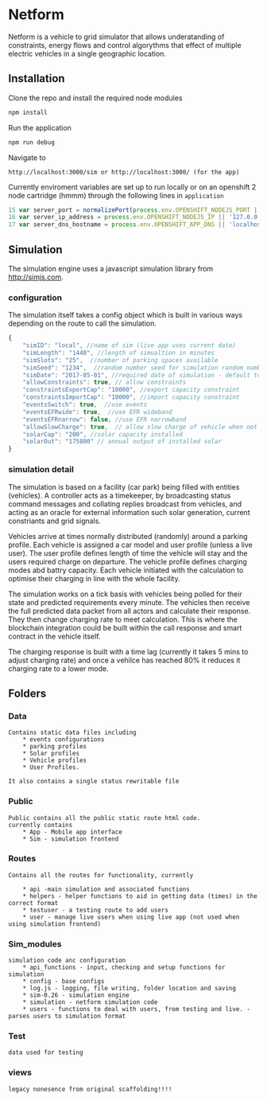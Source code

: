 # Netform

Netform is a vehicle to grid simulator that allows underatanding of constraints, energy flows and control algorythms that effect of multiple electric vehicles in a single geographic location.

## Installation

Clone the repo and install the required node modules 
```javascript
npm install 
```
Run the application
```javascript
npm run debug
```
Navigate to
```
http://localhost:3000/sim or http://localhost:3000/ (for the app)
```
Currently enviroment variables are set up to run locally or on an openshift 2 node cartridge (hmmm) through the following lines in ```application``` 

```javascript
15 var server_port = normalizePort(process.env.OPENSHIFT_NODEJS_PORT || '3000');
16 var server_ip_address = process.env.OPENSHIFT_NODEJS_IP || '127.0.0.1';
17 var server_dns_hostname = process.env.OPENSHIFT_APP_DNS || 'localhost';
```

## Simulation

The simulation engine uses a javascript simulation library from http://simjs.com. 

### configuration

The simulation itself takes a config object which is built in various ways depending on the route to call the simulation.
```javascript
{
    "simID": "local", //name of sim (live app uses current date)
    "simLength": "1440", //length of simualtion in minutes
    "simSlots": "25",  //number of parking spaces available
    "simSeed": "1234",  //random number seed for simulation random number generator
    "simDate": "2017-05-01", //required date of simulation - default today()
    "allowConstraints": true, // allow constraints
    "constraintsExportCap": "10000", //export capacity constraint
    "constraintsImportCap": "10000", //import capacity constraint
    "eventsSwitch": true,  //use events
    "eventsEFRwide": true,  //use EFR wideband
    "eventsEFRnarrow": false, //use EFR narrowband
    "allowSlowCharge": true,  // allow slow charge of vehicle when not actively controlled
    "solarCap": "200", //solar capacity installed
    "solarOut": "175800" // annual output of installed solar
}
```
### simulation detail

The simulation is based on a facility (car park) being filled with entities (vehicles). A controller acts as a timekeeper, by broadcasting status command messages and collating replies broadcast from vehicles, and acting as an oracle for external information such solar generation, current constriants and grid signals.

Vehicles arrive at times normally distributed (randomly) around a parking profile. Each vehicle is assigned a car model and user profile (unless a live user). The user profile defines length of time the vehicle will stay and the users required charge on departure. The vehicle profile defines charging modes abd battry capacity. Each vehicle initiated with the calculation to optimise their charging in line with the whole facility.

The simulation works on a tick basis with vehicles being polled for their state and predicted requirements every minute. The vehicles then receive the full predicted data packet from all actors and calculate their response. They then change charging rate to meet calculation. This is where the blockchain integration could be built within the call response and smart contract in the vehicle itself.

The charging response is built with a time lag (currently it takes 5 mins to adjust charging rate) and once a vehilce has reached 80% it reduces it charging rate to a lower mode.

## Folders

### Data 

    Contains static data files including 
        * events configurations 
        * parking profiles 
        * Solar profiles 
        * Vehicle profiles
        * User Profiles.

    It also contains a single status rewritable file

### Public

    Public contains all the public static route html code. 
    currently contains
        * App - Mobile app interface
        * Sim - simulation frontend

### Routes

    Contains all the routes for functionality, currently

        * api -main simulation and associated functions
        * helpers - helper functions to aid in getting data (times) in the correct format
        * testuser - a testing route to add users
        * user - manage live users when using live app (not used when using simulation frontend)

### Sim_modules

    simulation code anc configuration
        * api_functions - input, checking and setup functions for simulation
        * config - base configs
        * log.js - logging, file writing, folder location and saving
        * sim-0.26 - simulation engine
        * simulation - netform simulation code
        * users - functions to deal with users, from testing and live. - parses users to simulation format

### Test

    data used for testing

### views 
     
    legacy nonesence from original scaffolding!!!!

